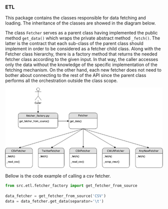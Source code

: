 ### ETL 

This package contains the classes responsible for data fetching and loading.
The inheritance of the classes are showed in the diagram below.

The class `Fetcher` serves as a parent class having implemented the public method `get_data()` which wraps the private
 abstract method `_fetch()`. The latter is the contract that each sub-class of the parent class should implement in 
 order to be considered as a fetcher child class. Along with the Fetcher class hierarchy, there is a factory method 
 that returns the needed fetcher class according to the given input. In that way, the caller accesses only the data 
 without the knowledge of the specific implementation of the fetching mechanism. On the other hand, each new fetcher 
 does not need to bother about connecting to the rest of the API since the parent class performs all the orchestration 
 outside the class scope.


![class_hierarchy](fetchers_hierarchy.png)


Bellow is the code example of calling a csv fetcher.

```python
from src.etl.fetcher_factory import get_fetcher_from_source

data_fetcher = get_fetcher_from_source('CSV')
data = data_fetcher.get_data(separator='\t')
```

